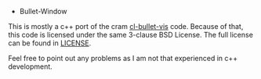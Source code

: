 * Bullet-Window

This is mostly a c++ port of the cram [cl-bullet-vis](https://github.com/cram2/cram/tree/master/cram_3d_world/cl_bullet_vis) code. Because of that, this code is licensed under the same 3-clause BSD License. The full license can be found in [LICENSE](LICENSE).

Feel free to point out any problems as I am not that experienced in c++ development.
